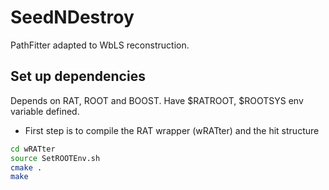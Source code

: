 # SeedNDestroy
PathFitter adapted to WbLS reconstruction.


## Set up dependencies
Depends on RAT, ROOT and BOOST. Have $RATROOT, $ROOTSYS env variable defined. 
- First step is to compile the RAT wrapper (wRATter) and the hit structure
```bash
cd wRATter
source SetROOTEnv.sh
cmake .
make
```
